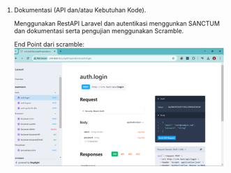 1. Dokumentasi (API dan/atau Kebutuhan Kode).

   Menggunakan RestAPI Laravel dan autentikasi menggunkan SANCTUM
   dan dokumentasi serta pengujian menggunakan Scramble.
   
   End Point dari scramble:
   ![alt text](https://github.com/suryaoke/CRM/blob/main/dokumentasi.png)
